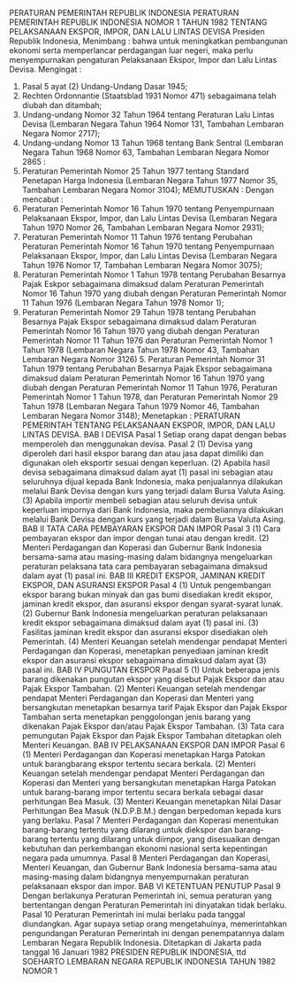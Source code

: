  PERATURAN PEMERINTAH REPUBLIK INDONESIA PERATURAN PEMERINTAH REPUBLIK INDONESIA NOMOR 1 TAHUN 1982 TENTANG PELAKSANAAN EKSPOR, IMPOR, DAN LALU LINTAS DEVISA Presiden Republik Indonesia,
Menimbang :
 bahwa untuk meningkatkan pembangunan ekonomi serta memperlancar perdagangan luar negeri, maka perlu menyempurnakan pengaturan Pelaksanaan Ekspor, Impor dan Lalu Lintas Devisa.
Mengingat :

1. Pasal 5 ayat (2) Undang-Undang Dasar 1945;
2. Rechten Ordonnantie (Staatsblad 1931 Nomor 471) sebagaimana telah diubah dan ditambah;
3. Undang-undang Nomor 32 Tahun 1964 tentang Peraturan Lalu Lintas Devisa (Lembaran Negara Tahun 1964 Nomor 131, Tambahan Lembaran Negara Nomor 2717);
4. Undang-undang Nomor 13 Tahun 1968 tentang Bank Sentral (Lembaran Negara Tahun 1968 Nomor 63, Tambahan Lembaran Negara Nomor 2865 :
5. Peraturan Pemerintah Nomor 25 Tahun 1977 tentang Standard Penetapan Harga Indonesia (Lembaran Negara Tahun 1977 Nomor 35, Tambahan Lembaran Negara Nomor 3104);
MEMUTUSKAN :
 Dengan mencabut :
1. Peraturan Pemerintah Nomor 16 Tahun 1970 tentang Penyempurnaan Pelaksanaan Ekspor, Impor, dan Lalu Lintas Devisa (Lembaran Negara Tahun 1970 Nomor 26, Tambahan Lembaran Negara Nomor 2931);
2. Peraturan Pemerintah Nomor 11 Tahun 1976 tentang Perubahan Peraturan Pemerintah Nomor 16 Tahun 1970 tentang Penyempurnaan Pelaksanaan Ekspor, Impor, dan Lalu Lintas Devisa (Lembaran Negara Tahun 1976 Nomor 17, Tambahan Lembaran Negara Nomor 3075);
3. Peraturan Pemerintah Nomor 1 Tahun 1978 tentang Perubahan Besarnya Pajak Eskpor sebagaimana dimaksud dalam Peraturan Pemerintah Nomor 16 Tahun 1970 yang diubah dengan Peraturan Pemerintah Nomor 11 Tahun 1976 (Lembaran Negara Tahun 1978 Nomor 1);
4. Peraturan Pemerintah Nomor 29 Tahun 1978 tentang Perubahan Besarnya Pajak Ekspor sebagaimana dimaksud dalam Peraturan Pemerintah Nomor 16 Tahun 1970 yang diubah dengan Peraturan Pemerintah Nomor 11 Tahun 1976 dan Peraturan Pemerintah Nomor 1 Tahun 1978 (Lembaran Negara Tahun 1978 Nomor 43, Tambahan Lembaran Negara Nomor 3126) 5. Peraturan Pemerintah Nomor 31 Tahun 1979 tentang Perubahan Besarnya Pajak Ekspor sebagaimana dimaksud dalam Peraturan Pemerintah Nomor 16 Tahun 1970 yang diubah dengan Peraturan Pemerintah Nomor 11 Tahun 1976, Peraturan Pemerintah Nomor 1 Tahun 1978, dan Peraturan Pemerintah Nomor 29 Tahun 1978 (Lembaran Negara Tahun 1979 Nomor 46, Tambahan Lembaran Negara Nomor 3148); Menetapkan : PERATURAN PEMERINTAH TENTANG PELAKSANAAN EKSPOR, IMPOR, DAN LALU LINTAS DEVISA.
BAB I DEVISA
Pasal 1
Setiap orang dapat dengan bebas memperoleh dan menggunakan devisa.
Pasal 2
(1) Devisa yang diperoleh dari hasil ekspor barang dan atau jasa dapat dimiliki dan digunakan oleh eksportir sesuai dengan keperluan.
(2) Apabila hasil devisa sebagaimana dimaksud dalam ayat (1) pasal ini sebagian atau seluruhnya dijual kepada Bank Indonesia, maka penjualannya dilakukan melalui Bank Devisa dengan kurs yang terjadi dalam Bursa Valuta Asing.
(3) Apabila importir membeli sebagian atau seluruh devisa untuk keperluan impornya dari Bank Indonesia, maka pembeliannya dilakukan melalui Bank Devisa dengan kurs yang terjadi dalam Bursa Valuta Asing.
BAB II TATA CARA PEMBAYARAN EKSPOR DAN IMPOR
Pasal 3
(1) Cara pembayaran ekspor dan impor dengan tunai atau dengan kredit.
(2) Menteri Perdagangan dan Koperasi dan Gubernur Bank Indonesia bersama-sama atau masing-masing dalam bidangnya mengeluarkan peraturan pelaksana tata cara pembayaran sebagaimana dimaksud dalam ayat (1) pasal ini.
BAB III KREDIT EKSPOR, JAMINAN KREDIT EKSPOR, DAN ASURANSI EKSPOR
Pasal 4
(1) Untuk pengembangan ekspor barang bukan minyak dan gas bumi disediakan kredit ekspor, jaminan kredit ekspor, dan asuransi ekspor dengan syarat-syarat lunak.
(2) Gubernur Bank Indonesia mengeluarkan peraturan pelaksanaan kredit ekspor sebagaimana dimaksud dalam ayat (1) pasal ini.
(3) Fasilitas jaminan kredit ekspor dan asuransi ekspor disediakan oleh Pemerintah.
(4) Menteri Keuangan setelah mendengar pendapat Menteri Perdagangan dan Koperasi, menetapkan penyediaan jaminan kredit ekspor dan asuransi ekspor sebagaimana dimaksud dalam ayat (3) pasal ini.
BAB IV PUNGUTAN EKSPOR
Pasal 5
(1) Untuk beberapa jenis barang dikenakan pungutan ekspor yang disebut Pajak Ekspor dan atau Pajak Ekspor Tambahan.
(2) Menteri Keuangan setelah mendengar pendapat Menteri Perdagangan dan Koperasi dan Menteri yang bersangkutan menetapkan besarnya tarif Pajak Ekspor dan Pajak Ekspor Tambahan serta menetapkan penggolongan jenis barang yang dikenakan Pajak Ekspor dan/atau Pajak Ekspor Tambahan.
(3) Tata cara pemungutan Pajak Ekspor dan Pajak Ekspor Tambahan ditetapkan oleh Menteri Keuangan.
BAB IV PELAKSANAAN EKSPOR DAN IMPOR
Pasal 6
(1) Menteri Perdagangan dan Koperasi menetapkan Harga Patokan untuk barangbarang ekspor tertentu secara berkala.
(2) Menteri Keuangan setelah mendengar pendapat Menteri Perdagangan dan Koperasi dan Menteri yang bersangkutan menetapkan Harga Patokan untuk barang-barang impor tertentu secara berkala sebagai dasar perhitungan Bea Masuk.
(3) Menteri Keuangan menetapkan Nilai Dasar Perhitungan Bea Masuk (N.D.P.B.M.) dengan berpedoman kepada kurs yang berlaku.
Pasal 7
Menteri Perdagangan dan Koperasi menentukan barang-barang tertentu yang dilarang untuk diekspor dan barang-barang tertentu yang dilarang untuk diimpor, yang disesuaikan dengan kebutuhan dan perkembangan ekonomi nasional serta kepentingan negara pada umumnya.
Pasal 8
Menteri Perdagangan dan Koperasi, Menteri Keuangan, dan Gubernur Bank Indonesia bersama-sama atau masing-masing dalam bidangnya menyempurnakan peraturan pelaksanaan ekspor dan impor.
BAB VI KETENTUAN PENUTUP
Pasal 9
Dengan berlakunya Peraturan Pemerintah ini, semua peraturan yang bertentangan dengan Peraturan Pemerintah ini dinyatakan tidak berlaku.
Pasal 10
Peraturan Pemerintah ini mulai berlaku pada tanggal diundangkan. Agar supaya setiap orang mengetahuinya, memerintahkan pengundangan Peraturan Pemerintah ini dengan penempatannya dalam Lembaran Negara Republik Indonesia. Ditetapkan di Jakarta pada tanggal 16 Januari 1982 PRESIDEN REPUBLIK INDONESIA, ttd SOEHARTO LEMBARAN NEGARA REPUBLIK INDONESIA TAHUN 1982 NOMOR 1